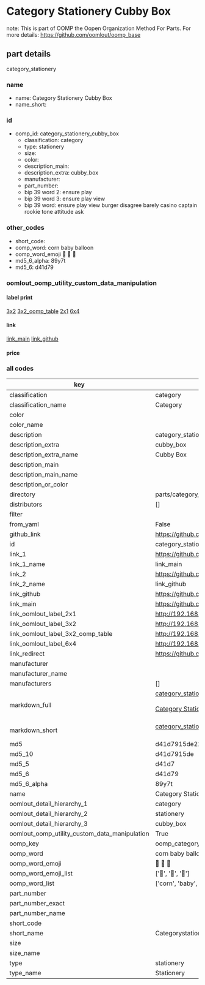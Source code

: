# Category Stationery Cubby Box  

note: This is part of OOMP the Oopen Organization Method For Parts. For more details: https://github.com/oomlout/oomp_base

##  part details
  



category_stationery



### name
* name: Category Stationery Cubby Box
* name_short: 
### id
* oomp_id: category_stationery_cubby_box
  * classification: category
  * type: stationery
  * size: 
  * color: 
  * description_main: 
  * description_extra: cubby_box
  * manufacturer: 
  * part_number: 
  * bip 39 word 2: ensure play
  * bip 39 word 3: ensure play view
  * bip 39 word: ensure play view burger disagree barely casino captain rookie tone attitude ask

### other_codes
* short_code: 
* oomp_word: corn baby balloon
* oomp_word_emoji :corn: :baby: :balloon:
* md5_6_alpha: 89y7t
* md5_6: d41d79






### oomlout_oomp_utility_custom_data_manipulation
#### label print
[3x2](http://192.168.1.245:1112/?label=oomp%2089y7t)
[3x2_oomp_table](http://192.168.1.108:1112/?label=oomp%2089y7t)
[2x1](http://192.168.1.242:1112/?label=oomp%2089y7t)
[6x4](http://192.168.1.55:1112/?label=oomp%2089y7t)    

#### link

[link_main](https://github.com/oomlout/oomlout_oomp_version_1_messy/tree/main/parts/category_stationery_cubby_box) [link_github](https://github.com/oomlout/oomlout_oomp_version_1_messy/tree/main/parts/category_stationery_cubby_box)                             

#### price







### all codes 
| key | value |  
| --- | --- |  
| classification | category |  
| classification_name | Category |  
| color |  |  
| color_name |  |  
| description | category_stationery |  
| description_extra | cubby_box |  
| description_extra_name | Cubby Box |  
| description_main |  |  
| description_main_name |  |  
| description_or_color |   |  
| directory | parts/category_stationery_cubby_box |  
| distributors | [] |  
| filter |  |  
| from_yaml | False |  
| github_link | https://github.com/oomlout/oomlout_oomp_part_src/tree/main/parts/category_stationery_cubby_box |  
| id | category_stationery_cubby_box |  
| link_1 | https://github.com/oomlout/oomlout_oomp_version_1_messy/tree/main/parts/category_stationery_cubby_box |  
| link_1_name | link_main |  
| link_2 | https://github.com/oomlout/oomlout_oomp_version_1_messy/tree/main/parts/category_stationery_cubby_box |  
| link_2_name | link_github |  
| link_github | https://github.com/oomlout/oomlout_oomp_version_1_messy/tree/main/parts/category_stationery_cubby_box |  
| link_main | https://github.com/oomlout/oomlout_oomp_version_1_messy/tree/main/parts/category_stationery_cubby_box |  
| link_oomlout_label_2x1 | http://192.168.1.242:1112/?label=oomp%2089y7t |  
| link_oomlout_label_3x2 | http://192.168.1.245:1112/?label=oomp%2089y7t |  
| link_oomlout_label_3x2_oomp_table | http://192.168.1.108:1112/?label=oomp%2089y7t |  
| link_oomlout_label_6x4 | http://192.168.1.55:1112/?label=oomp%2089y7t |  
| link_redirect | https://github.com/oomlout/oomlout_oomp_version_1_messy/tree/main/parts/category_stationery_cubby_box |  
| manufacturer |  |  
| manufacturer_name |  |  
| manufacturers | [] |  
| markdown_full | [category_stationery_cubby_box](none)<br>[](none)<br>[Category Stationery Cubby Box](none)<br><br> |  
| markdown_short | [category_stationery_cubby_box](none)<br><br> |  
| md5 | d41d7915de22246c4a1f61ebe7e9925a |  
| md5_10 | d41d7915de |  
| md5_5 | d41d7 |  
| md5_6 | d41d79 |  
| md5_6_alpha | 89y7t |  
| name | Category Stationery Cubby Box |  
| oomlout_detail_hierarchy_1 | category |  
| oomlout_detail_hierarchy_2 | stationery |  
| oomlout_detail_hierarchy_3 | cubby_box |  
| oomlout_oomp_utility_custom_data_manipulation | True |  
| oomp_key | oomp_category_stationery_cubby_box |  
| oomp_word | corn baby balloon |  
| oomp_word_emoji | :corn: :baby: :balloon: |  
| oomp_word_emoji_list | [':corn:', ':baby:', ':balloon:'] |  
| oomp_word_list | ['corn', 'baby', 'balloon'] |  
| part_number |  |  
| part_number_exact |  |  
| part_number_name |  |  
| short_code |  |  
| short_name | Categorystationery |  
| size |  |  
| size_name |  |  
| type | stationery |  
| type_name | Stationery |  

